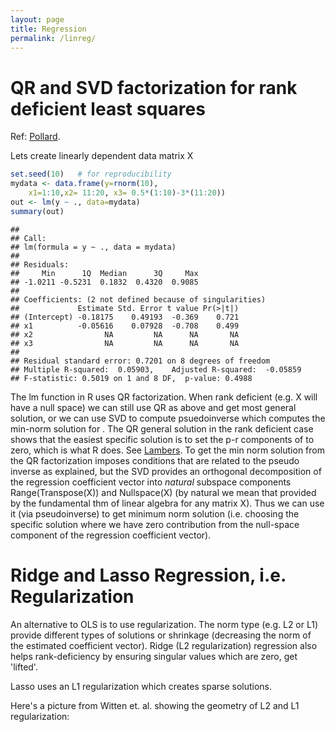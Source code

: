 ```yaml
---
layout: page
title: Regression
permalink: /linreg/
---
```


QR and SVD factorization for rank deficient least squares
=================================================

Ref: [Pollard](http://www.stat.yale.edu/~pollard/Courses/312.fall2016/Handouts/QR.pdf).

Lets create linearly dependent data matrix X

``` r
set.seed(10)   # for reproducibility
mydata <- data.frame(y=rnorm(10),
    x1=1:10,x2= 11:20, x3= 0.5*(1:10)-3*(11:20))
out <- lm(y ~ ., data=mydata)
summary(out)
```

    ##
    ## Call:
    ## lm(formula = y ~ ., data = mydata)
    ##
    ## Residuals:
    ##     Min      1Q  Median      3Q     Max
    ## -1.0211 -0.5231  0.1832  0.4320  0.9085
    ##
    ## Coefficients: (2 not defined because of singularities)
    ##             Estimate Std. Error t value Pr(>|t|)
    ## (Intercept) -0.18175    0.49193  -0.369    0.721
    ## x1          -0.05616    0.07928  -0.708    0.499
    ## x2                NA         NA      NA       NA
    ## x3                NA         NA      NA       NA
    ##
    ## Residual standard error: 0.7201 on 8 degrees of freedom
    ## Multiple R-squared:  0.05903,    Adjusted R-squared:  -0.05859
    ## F-statistic: 0.5019 on 1 and 8 DF,  p-value: 0.4988

The lm function in R uses QR factorization. When rank deficient (e.g. X will have a null space) we can still use QR as above and get most general solution, or we can use SVD to compute psuedoinverse which computes the min-norm solution for . The QR general solution in the rank deficient case shows that the easiest specific solution is to set the p-r components of to zero, which is what R does. See [Lambers](www.math.usm.edu/lambers/mat610/sum10/lecture11.pdf). To get the min norm solution from the QR factorization imposes conditions that are related to the pseudo inverse as explained, but the SVD provides an orthogonal decomposition of the regression coefficient vector into *natural* subspace components  Range(Transpose(X)) and Nullspace(X) (by natural we mean that provided by the fundamental thm of linear algebra for any matrix X). Thus we can use it (via pseudoinverse) to get minimum norm solution (i.e. choosing the specific solution where we have zero contribution from the null-space component of the regression coefficient vector).

Ridge and Lasso Regression, i.e. Regularization
=================================================
An alternative to OLS is to use regularization.  The norm type (e.g. L2 or L1) provide different types of solutions or shrinkage (decreasing the norm of the estimated coefficient vector).  Ridge (L2 regularization) regression also helps rank-deficiency by ensuring singular values which are zero, get 'lifted'.  

Lasso uses an L1 regularization which creates sparse solutions.  

Here's a picture from Witten et. al. showing the geometry of L2 and L1 regularization:
